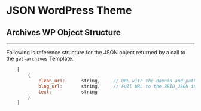 JSON WordPress Theme
====================

Archives WP Object Structure
------------------------

___


Following is reference structure for the JSON object returned by a call to the `get-archives` Template.

```javascript
	[
		{
			clean_uri: 		string, 	// URL with the domain and path of the BBID_JSON install removed.
			blog_url: 		string, 	// Full URL to the BBID_JSON install.
			text: 			string
		}
	]
```
